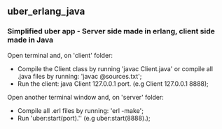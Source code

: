 ## uber_erlang_java
### Simplified uber app - Server side made in erlang, client side made in Java

Open terminal and, on 'client' folder:
- Compile the Client class by running 'javac Client.java' or compile all .java files by running: 'javac @sources.txt';
- Run the client: java Client 127.0.0.1 port. (e.g Client 127.0.0.1 8888);

Open another terminal window and, on 'server' folder:
- Compile all .erl files by running: 'erl -make';
- Run 'uber:start(port).'' (e.g uber:start(8888).);
